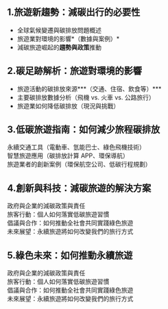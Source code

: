 ## 1.旅遊新趨勢：減碳出行的必要性
- 全球氣候變遷與碳排放問題概述
- 旅遊業對環境的影響*（數據與案例）*
- 減碳旅遊崛起的**趨勢與政策**推動
## 2.碳足跡解析：旅遊對環境的影響
- 旅遊活動的碳排放來源***（交通、住宿、飲食等）***
- 主要碳排放數據分析（飛機 vs. 火車 vs. 公路旅行）
- 旅遊業如何降低碳排放（現況與挑戰）
## 3.低碳旅遊指南：如何減少旅程碳排放
永續交通工具（電動車、氫能巴士、綠色飛機技術）\
智慧旅遊應用（碳排放計算 APP、環保導航）\
旅遊業者的創新案例（環保航空公司、低碳行程規劃）
## 4.創新與科技：減碳旅遊的解決方案
政府與企業的減碳政策與責任\
旅客行動：個人如何落實低碳旅遊習慣\
倡議與合作：如何推動全社會共同實踐綠色旅遊\
未來展望：永續旅遊將如何改變我們的旅行方式
## 5.綠色未來：如何推動永續旅遊
政府與企業的減碳政策與責任\
旅客行動：個人如何落實低碳旅遊習慣\
倡議與合作：如何推動全社會共同實踐綠色旅遊\
未來展望：永續旅遊將如何改變我們的旅行方式
